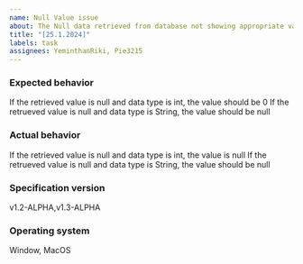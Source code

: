 ```yaml
---
name: Null Value issue
about: The Null data retrieved from database not showing appropriate values
title: "[25.1.2024]"
labels: task
assignees: YeminthanRiki, Pie3215
---
```


### Expected behavior
If the retrieved value is null and data type is int, the value should be 0
If the retrueved value is null and data type is String, the value should be null

### Actual behavior
If the retrieved value is null and data type is int, the value is null
If the retrueved value is null and data type is String, the value should be null

### Specification version
v1.2-ALPHA,v1.3-ALPHA

### Operating system
Window, MacOS
